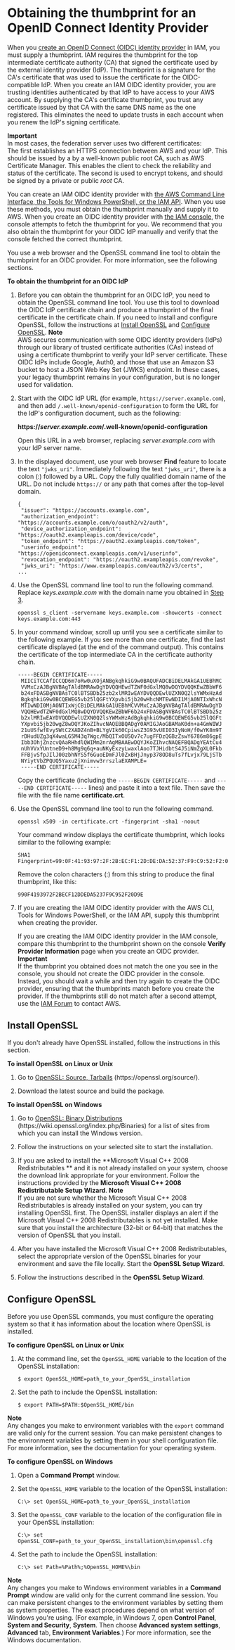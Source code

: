# Obtaining the thumbprint for an OpenID Connect Identity Provider<a name="id_roles_providers_create_oidc_verify-thumbprint"></a>

When you [create an OpenID Connect \(OIDC\) identity provider](id_roles_providers_create_oidc.md) in IAM, you must supply a thumbprint\. IAM requires the thumbprint for the top intermediate certificate authority \(CA\) that signed the certificate used by the external identity provider \(IdP\)\. The thumbprint is a signature for the CA's certificate that was used to issue the certificate for the OIDC\-compatible IdP\. When you create an IAM OIDC identity provider, you are trusting identities authenticated by that IdP to have access to your AWS account\. By supplying the CA's certificate thumbprint, you trust any certificate issued by that CA with the same DNS name as the one registered\. This eliminates the need to update trusts in each account when you renew the IdP's signing certificate\.

**Important**  
In most cases, the federation server uses two different certificates:  
The first establishes an HTTPS connection between AWS and your IdP\. This should be issued by a by a well\-known public root CA, such as AWS Certificate Manager\. This enables the client to check the reliability and status of the certificate\.
The second is used to encrypt tokens, and should be signed by a private or public *root* CA\.

You can create an IAM OIDC identity provider with [the AWS Command Line Interface, the Tools for Windows PowerShell, or the IAM API](id_roles_providers_create_oidc.md#manage-oidc-provider-cli)\. When you use these methods, you must obtain the thumbprint manually and supply it to AWS\. When you create an OIDC identity provider with [the IAM console](id_roles_providers_create_oidc.md), the console attempts to fetch the thumbprint for you\. We recommend that you also obtain the thumbprint for your OIDC IdP manually and verify that the console fetched the correct thumbprint\. 

You use a web browser and the OpenSSL command line tool to obtain the thumbprint for an OIDC provider\. For more information, see the following sections\. 

**To obtain the thumbprint for an OIDC IdP**

1. Before you can obtain the thumbprint for an OIDC IdP, you need to obtain the OpenSSL command line tool\. You use this tool to download the OIDC IdP certificate chain and produce a thumbprint of the final certificate in the certificate chain\. If you need to install and configure OpenSSL, follow the instructions at [Install OpenSSL](#oidc-install-openssl) and [Configure OpenSSL](#oidc-configure-openssl)\. 
**Note**  
AWS secures communication with some OIDC identity providers \(IdPs\) through our library of trusted certificate authorities \(CAs\) instead of using a certificate thumbprint to verify your IdP server certificate\. These OIDC IdPs include Google, Auth0, and those that use an Amazon S3 bucket to host a JSON Web Key Set \(JWKS\) endpoint\. In these cases, your legacy thumbprint remains in your configuration, but is no longer used for validation\.

1. Start with the OIDC IdP URL \(for example, `https://server.example.com`\), and then add `/.well-known/openid-configuration` to form the URL for the IdP's configuration document, such as the following: 

   **https://*server\.example\.com*/\.well\-known/openid\-configuration**

   Open this URL in a web browser, replacing *server\.example\.com* with your IdP server name\. 

1. <a name="thumbstep2"></a>In the displayed document, use your web browser **Find** feature to locate the text `"jwks_uri"`\. Immediately following the text `"jwks_uri"`, there is a colon \(:\) followed by a URL\. Copy the fully qualified domain name of the URL\. Do not include `https://` or any path that comes after the top\-level domain\. 

   ```
   {
    "issuer": "https://accounts.example.com",
    "authorization_endpoint": "https://accounts.example.com/o/oauth2/v2/auth",
    "device_authorization_endpoint": "https://oauth2.exampleapis.com/device/code",
    "token_endpoint": "https://oauth2.exampleapis.com/token",
    "userinfo_endpoint": "https://openidconnect.exampleapis.com/v1/userinfo",
    "revocation_endpoint": "https://oauth2.exampleapis.com/revoke",
    "jwks_uri": "https://www.exampleapis.com/oauth2/v3/certs",
   ...
   ```

1. Use the OpenSSL command line tool to run the following command\. Replace *keys\.example\.com* with the domain name you obtained in [Step 3](#thumbstep2)\.

   ```
   openssl s_client -servername keys.example.com -showcerts -connect keys.example.com:443
   ```

1. In your command window, scroll up until you see a certificate similar to the following example\. If you see more than one certificate, find the last certificate displayed \(at the end of the command output\)\. This contains the certificate of the top intermediate CA in the certificate authority chain\.

   ```
   -----BEGIN CERTIFICATE-----
    MIICiTCCAfICCQD6m7oRw0uXOjANBgkqhkiG9w0BAQUFADCBiDELMAkGA1UEBhMC
    VVMxCzAJBgNVBAgTAldBMRAwDgYDVQQHEwdTZWF0dGxlMQ8wDQYDVQQKEwZBbWF6
    b24xFDASBgNVBAsTC0lBTSBDb25zb2xlMRIwEAYDVQQDEwlUZXN0Q2lsYWMxHzAd
    BgkqhkiG9w0BCQEWEG5vb25lQGFtYXpvbi5jb20wHhcNMTEwNDI1MjA0NTIxWhcN
    MTIwNDI0MjA0NTIxWjCBiDELMAkGA1UEBhMCVVMxCzAJBgNVBAgTAldBMRAwDgYD
    VQQHEwdTZWF0dGxlMQ8wDQYDVQQKEwZBbWF6b24xFDASBgNVBAsTC0lBTSBDb25z
    b2xlMRIwEAYDVQQDEwlUZXN0Q2lsYWMxHzAdBgkqhkiG9w0BCQEWEG5vb25lQGFt
    YXpvbi5jb20wgZ8wDQYJKoZIhvcNAQEBBQADgY0AMIGJAoGBAMaK0dn+a4GmWIWJ
    21uUSfwfEvySWtC2XADZ4nB+BLYgVIk60CpiwsZ3G93vUEIO3IyNoH/f0wYK8m9T
    rDHudUZg3qX4waLG5M43q7Wgc/MbQITxOUSQv7c7ugFFDzQGBzZswY6786m86gpE
    Ibb3OhjZnzcvQAaRHhdlQWIMm2nrAgMBAAEwDQYJKoZIhvcNAQEFBQADgYEAtCu4
    nUhVVxYUntneD9+h8Mg9q6q+auNKyExzyLwaxlAoo7TJHidbtS4J5iNmZgXL0Fkb
    FFBjvSfpJIlJ00zbhNYS5f6GuoEDmFJl0ZxBHjJnyp378OD8uTs7fLvjx79LjSTb
    NYiytVbZPQUQ5Yaxu2jXnimvw3rrszlaEXAMPLE=
    -----END CERTIFICATE-----
   ```

   Copy the certificate \(including the `-----BEGIN CERTIFICATE-----` and `-----END CERTIFICATE-----` lines\) and paste it into a text file\. Then save the file with the file name **certificate\.crt**\. 

1. Use the OpenSSL command line tool to run the following command\. 

   ```
   openssl x509 -in certificate.crt -fingerprint -sha1 -noout
   ```

   Your command window displays the certificate thumbprint, which looks similar to the following example:

   ```
   SHA1 Fingerprint=99:0F:41:93:97:2F:2B:EC:F1:2D:DE:DA:52:37:F9:C9:52:F2:0D:9E
   ```

   Remove the colon characters \(:\) from this string to produce the final thumbprint, like this:

   ```
   990F4193972F2BECF12DDEDA5237F9C952F20D9E
   ```

1. If you are creating the IAM OIDC identity provider with the AWS CLI, Tools for Windows PowerShell, or the IAM API, supply this thumbprint when creating the provider\. 

   If you are creating the IAM OIDC identity provider in the IAM console, compare this thumbprint to the thumbprint shown on the console **Verify Provider Information** page when you create an OIDC provider\. 
**Important**  
If the thumbprint you obtained does not match the one you see in the console, you should not create the OIDC provider in the console\. Instead, you should wait a while and then try again to create the OIDC provider, ensuring that the thumbprints match before you create the provider\. If the thumbprints still do not match after a second attempt, use the [IAM Forum](https://forums.aws.amazon.com/forum.jspa?forumID=76) to contact AWS\.

## Install OpenSSL<a name="oidc-install-openssl"></a>

If you don't already have OpenSSL installed, follow the instructions in this section\.

**To install OpenSSL on Linux or Unix**

1. Go to [OpenSSL: Source, Tarballs](https://openssl.org/source/) \(https://openssl\.org/source/\)\.

1. Download the latest source and build the package\.

**To install OpenSSL on Windows**

1. Go to [OpenSSL: Binary Distributions](https://wiki.openssl.org/index.php/Binaries) \(https://wiki\.openssl\.org/index\.php/Binaries\) for a list of sites from which you can install the Windows version\.

1. Follow the instructions on your selected site to start the installation\.

1. If you are asked to install the **Microsoft Visual C\+\+ 2008 Redistributables ** and it is not already installed on your system, choose the download link appropriate for your environment\. Follow the instructions provided by the **Microsoft Visual C\+\+ 2008 Redistributable Setup Wizard**\.
**Note**  
If you are not sure whether the Microsoft Visual C\+\+ 2008 Redistributables is already installed on your system, you can try installing OpenSSL first\. The OpenSSL installer displays an alert if the Microsoft Visual C\+\+ 2008 Redistributables is not yet installed\. Make sure that you install the architecture \(32\-bit or 64\-bit\) that matches the version of OpenSSL that you install\.

1. After you have installed the Microsoft Visual C\+\+ 2008 Redistributables, select the appropriate version of the OpenSSL binaries for your environment and save the file locally\. Start the **OpenSSL Setup Wizard**\.

1. Follow the instructions described in the **OpenSSL Setup Wizard**\.

## Configure OpenSSL<a name="oidc-configure-openssl"></a>

Before you use OpenSSL commands, you must configure the operating system so that it has information about the location where OpenSSL is installed\.

**To configure OpenSSL on Linux or Unix**

1. At the command line, set the `OpenSSL_HOME` variable to the location of the OpenSSL installation:

   ```
   $ export OpenSSL_HOME=path_to_your_OpenSSL_installation
   ```

1. Set the path to include the OpenSSL installation:

   ```
   $ export PATH=$PATH:$OpenSSL_HOME/bin
   ```
**Note**  
Any changes you make to environment variables with the `export` command are valid only for the current session\. You can make persistent changes to the environment variables by setting them in your shell configuration file\. For more information, see the documentation for your operating system\.

**To configure OpenSSL on Windows**

1. Open a **Command Prompt** window\.

1. Set the `OpenSSL_HOME` variable to the location of the OpenSSL installation:

   ```
   C:\> set OpenSSL_HOME=path_to_your_OpenSSL_installation
   ```

1. Set the `OpenSSL_CONF` variable to the location of the configuration file in your OpenSSL installation:

   ```
   C:\> set OpenSSL_CONF=path_to_your_OpenSSL_installation\bin\openssl.cfg
   ```

1. Set the path to include the OpenSSL installation:

   ```
   C:\> set Path=%Path%;%OpenSSL_HOME%\bin
   ```
**Note**  
Any changes you make to Windows environment variables in a **Command Prompt** window are valid only for the current command line session\. You can make persistent changes to the environment variables by setting them as system properties\. The exact procedures depend on what version of Windows you're using\. \(For example, in Windows 7, open **Control Panel**, **System and Security**, **System**\. Then choose **Advanced system settings**, **Advanced** tab, **Environment Variables**\.\) For more information, see the Windows documentation\.